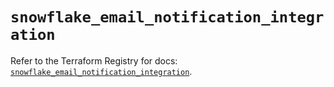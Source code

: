 # `snowflake_email_notification_integration`

Refer to the Terraform Registry for docs: [`snowflake_email_notification_integration`](https://registry.terraform.io/providers/snowflakedb/snowflake/2.1.0/docs/resources/email_notification_integration).
